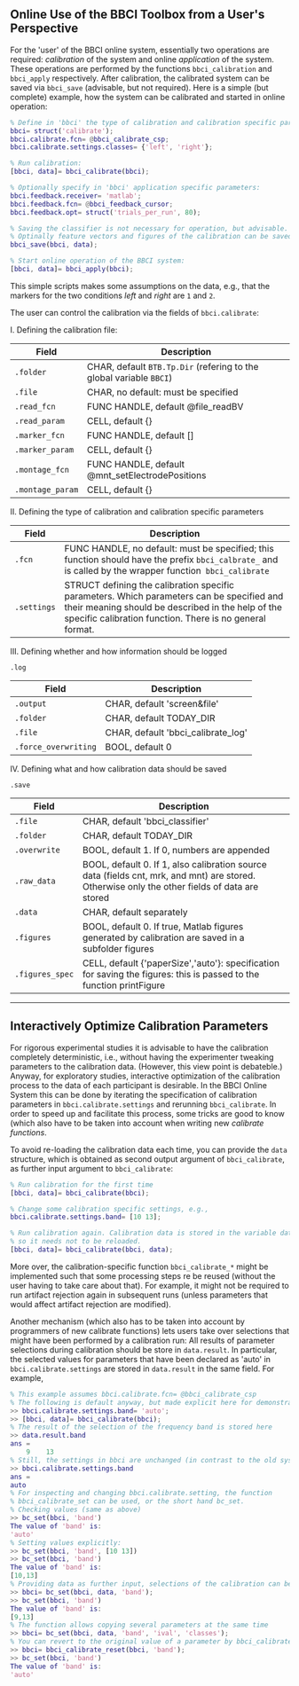 ## Online Use of the BBCI Toolbox from a User's Perspective

For the 'user' of the BBCI online system, essentially two operations are
required: *calibration* of the system and online *application* of the system.
These operations are performed by the functions `bbci_calibration` and
`bbci_apply` respectively. After calibration, the calibrated system can be saved
via `bbci_save` (advisable, but not required). Here is a simple (but complete)
example, how the system can be calibrated and started in online operation:

```matlab
% Define in 'bbci' the type of calibration and calibration specific parameters:
bbci= struct('calibrate');
bbci.calibrate.fcn= @bbci_calibrate_csp;
bbci.calibrate.settings.classes= {'left', 'right'};

% Run calibration:
[bbci, data]= bbci_calibrate(bbci);

% Optionally specify in 'bbci' application specific parameters:
bbci.feedback.receiver= 'matlab';
bbci.feedback.fcn= @bbci_feedback_cursor;
bbci.feedback.opt= struct('trials_per_run', 80);

% Saving the classifier is not necessary for operation, but advisable.
% Optinally feature vectors and figures of the calibration can be saved.
bbci_save(bbci, data);

% Start online operation of the BBCI system:
[bbci, data]= bbci_apply(bbci);
```

This simple scripts makes some assumptions on the data, e.g., that the markers
for the two conditions _left_ and _right_ are `1` and `2`.


The user can control the calibration via the fields of `bbci.calibrate`:

I. Defining the calibration file:

| Field            | Description                                                         |
|------------------|---------------------------------------------------------------------|
| `.folder`        | CHAR, default `BTB.Tp.Dir` (refering to the global variable `BBCI`) |
| `.file`          | CHAR, no default: must be specified                                 |
| `.read_fcn`      | FUNC HANDLE, default @file_readBV                                   |
| `.read_param`    | CELL, default {}                                                    |
| `.marker_fcn`    | FUNC HANDLE, default []                                             |
| `.marker_param`  | CELL, default {}                                                    |
| `.montage_fcn`   | FUNC HANDLE, default @mnt_setElectrodePositions                     |
| `.montage_param` | CELL, default {}                                                    |


II. Defining the type of calibration and calibration specific parameters

| Field       | Description                                                                                                                                                                                                |
|-------------|------------------------------------------------------------------------------------------------------------------------------------------------------------------------------------------------------------|
| `.fcn`      | FUNC HANDLE, no default: must be specified; this function should have the prefix `bbci_calbrate_` and is called by the wrapper function` bbci_calibrate`                                                   |
| `.settings` | STRUCT defining the calibration specific parameters. Which parameters can be specified and their meaning should be described in the help of the specific calibration function. There is no general format. |


III. Defining whether and how information should be logged


`.log`

| Field                | Description                        |
|----------------------|------------------------------------|
| `.output`            | CHAR, default 'screen&file'        |
| `.folder`            | CHAR, default TODAY_DIR            |
| `.file`              | CHAR, default 'bbci_calibrate_log' |
| `.force_overwriting` | BOOL, default 0                    |


IV. Defining what and how calibration data should be saved

`.save`

| Field           | Description                                                                                                                                   |
|-----------------|-----------------------------------------------------------------------------------------------------------------------------------------------|
| `.file`         | CHAR, default 'bbci_classifier'                                                                                                               |
| `.folder`       | CHAR, default TODAY_DIR                                                                                                                       |
| `.overwrite`    | BOOL, default 1. If 0, numbers are appended                                                                                                   |
| `.raw_data`     | BOOL, default 0. If 1, also calibration source data (fields cnt, mrk, and mnt) are stored. Otherwise only the other fields of data are stored |
| `.data`         | CHAR, default separately                                                                                                                      |
| `.figures`      | BOOL, default 0. If true, Matlab figures generated by calibration are saved in a subfolder figures                                            |
| `.figures_spec` | CELL, default {'paperSize','auto'}: specification for saving the figures: this is passed to the function printFigure                          |  

---

## Interactively Optimize Calibration Parameters

For rigorous experimental studies it is advisable to have the calibration
completely deterministic, i.e., without having the experimenter tweaking
parameters to the calibration data. (However, this view point is debateble.)
Anyway, for exploratory studies, interactive optimization of the calibration
process to the data of each participant is desirable. In the BBCI Online System
this can be done by iterating the specification of calibration parameters in
`bbci.calibrate.settings` and rerunning `bbci_calibrate`. In order to speed up
and facilitate this process, some tricks are good to know (which also have to be
taken into account when writing new *calibrate functions*.

To avoid re-loading the calibration data each time, you can provide the `data`
structure, which is obtained as second output argument of `bbci_calibrate`, as
further input argument to `bbci_calibrate`:

```matlab
% Run calibration for the first time
[bbci, data]= bbci_calibrate(bbci);

% Change some calibration specific settings, e.g.,
bbci.calibrate.settings.band= [10 13];

% Run calibration again. Calibration data is stored in the variable data,
% so it needs not to be reloaded.
[bbci, data]= bbci_calibrate(bbci, data);
```

More over, the calibration-specific function `bbci_calibrate_*` might be
implemented such that some processing steps re be reused (without the user
having to take care about that). For example, it might not be required to run
artifact rejection again in subsequent runs (unless parameters that would affect
artifact rejection are modified).

Another mechanism (which also has to be taken into account by programmers of new
calibrate functions) lets users take over selections that might have been
performed by a calibration run: All results of parameter selections during
calibration should be store in `data.result`. In particular, the selected values
for parameters that have been declared as 'auto' in `bbci.calibrate.settings`
are stored in `data.result` in the same field. For example,

```matlab
% This example assumes bbci.calibrate.fcn= @bbci_calibrate_csp
% The following is default anyway, but made explicit here for demonstration
>> bbci.calibrate.settings.band= 'auto';
>> [bbci, data]= bbci_calibrate(bbci);
% The result of the selection of the frequency band is stored here
>> data.result.band
ans =
    9	 13
% Still, the settings in bbci are unchanged (in contrast to the old system)
>> bbci.calibrate.settings.band
ans =
auto
% For inspecting and changing bbci.calibrate.setting, the function
% bbci_calibrate_set can be used, or the short hand bc_set.
% Checking values (same as above)
>> bc_set(bbci, 'band')
The value of 'band' is:
'auto'
% Setting values explicitly:
>> bc_set(bbci, 'band', [10 13])
>> bc_set(bbci, 'band')
The value of 'band' is:
[10,13]
% Providing data as further input, selections of the calibration can be copied:
>> bbci= bc_set(bbci, data, 'band');
>> bc_set(bbci, 'band')
The value of 'band' is:
[9,13]
% The function allows copying several parameters at the same time
>> bbci= bc_set(bbci, data, 'band', 'ival', 'classes');
% You can revert to the original value of a parameter by bbci_calibrate_reset
>> bbci= bbci_calibrate_reset(bbci, 'band');
>> bc_set(bbci, 'band')
The value of 'band' is:
'auto'
```
